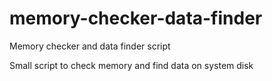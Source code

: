 # memory-checker-data-finder
Memory checker and data finder script


Small script to check memory and find data on system disk
